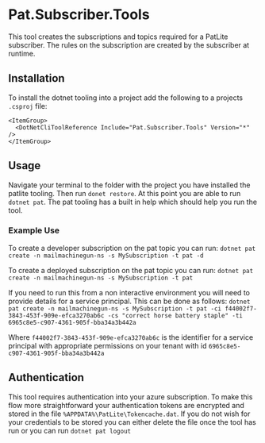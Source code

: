 # Pat.Subscriber.Tools

This tool creates the subscriptions and topics required for a PatLite subscriber. The rules on the subscription are created by the subscriber at runtime.

## Installation

To install the dotnet tooling into a project add the following to a projects `.csproj` file:

```
<ItemGroup>
  <DotNetCliToolReference Include="Pat.Subscriber.Tools" Version="*" />
</ItemGroup>
```

## Usage

Navigate your terminal to the folder with the project you have installed the patlite tooling. Then run `donet restore`. At this point you are able to run `dotnet pat`. The pat tooling has a built in help which should help you run the tool.

### Example Use
To create a developer subscription on the pat topic you can run:
`dotnet pat create -n mailmachinegun-ns -s MySubscription -t pat -d`

To create a deployed  subscription on the pat topic you can run: 
`dotnet pat create -n mailmachinegun-ns -s MySubscription -t pat`

If you need to run this from a non interactive environment you will need to provide details for a service principal. This can be done as follows:
`dotnet pat create -n mailmachinegun-ns -s MySubscription -t pat -ci f44002f7-3843-453f-909e-efca3270ab6c -cs "correct horse battery staple" -ti 6965c8e5-c907-4361-905f-bba34a3b442a`

Where `f44002f7-3843-453f-909e-efca3270ab6c` is the identifier for a service principal with appropriate permissions on your tenant with id `6965c8e5-c907-4361-905f-bba34a3b442a`

## Authentication
This tool requires authentication into your azure subscription. To make this flow more straightforward your authentication tokens are encrypted and stored in the file `%APPDATA%\PatLite\Tokencache.dat`. If you do not wish for your credentials to be stored you can either delete the file once the tool has run or you can run `dotnet pat logout`